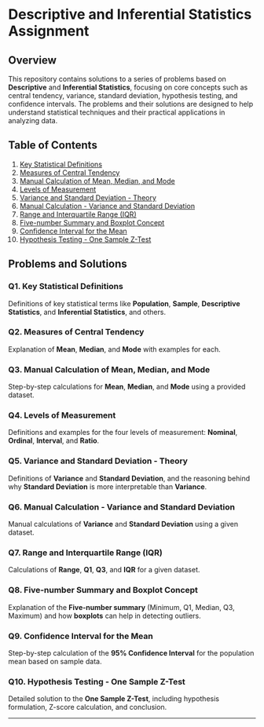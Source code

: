 # Descriptive and Inferential Statistics Assignment

## Overview
This repository contains solutions to a series of problems based on **Descriptive** and **Inferential Statistics**, focusing on core concepts such as central tendency, variance, standard deviation, hypothesis testing, and confidence intervals. The problems and their solutions are designed to help understand statistical techniques and their practical applications in analyzing data.

## Table of Contents
1. [Key Statistical Definitions](#q1-key-statistical-definitions)
2. [Measures of Central Tendency](#q2-measures-of-central-tendency)
3. [Manual Calculation of Mean, Median, and Mode](#q3-manual-calculation-of-mean-median-and-mode)
4. [Levels of Measurement](#q4-levels-of-measurement)
5. [Variance and Standard Deviation - Theory](#q5-variance-and-standard-deviation-theory)
6. [Manual Calculation - Variance and Standard Deviation](#q6-manual-calculation-variance-and-standard-deviation)
7. [Range and Interquartile Range (IQR)](#q7-range-and-interquartile-range-iqr)
8. [Five-number Summary and Boxplot Concept](#q8-five-number-summary-and-boxplot-concept)
9. [Confidence Interval for the Mean](#q9-confidence-interval-for-the-mean)
10. [Hypothesis Testing - One Sample Z-Test](#q10-hypothesis-testing-one-sample-z-test)

## Problems and Solutions

### Q1. Key Statistical Definitions
Definitions of key statistical terms like **Population**, **Sample**, **Descriptive Statistics**, and **Inferential Statistics**, and others.

### Q2. Measures of Central Tendency
Explanation of **Mean**, **Median**, and **Mode** with examples for each.

### Q3. Manual Calculation of Mean, Median, and Mode
Step-by-step calculations for **Mean**, **Median**, and **Mode** using a provided dataset.

### Q4. Levels of Measurement
Definitions and examples for the four levels of measurement: **Nominal**, **Ordinal**, **Interval**, and **Ratio**.

### Q5. Variance and Standard Deviation - Theory
Definitions of **Variance** and **Standard Deviation**, and the reasoning behind why **Standard Deviation** is more interpretable than **Variance**.

### Q6. Manual Calculation - Variance and Standard Deviation
Manual calculations of **Variance** and **Standard Deviation** using a given dataset.

### Q7. Range and Interquartile Range (IQR)
Calculations of **Range**, **Q1**, **Q3**, and **IQR** for a given dataset.

### Q8. Five-number Summary and Boxplot Concept
Explanation of the **Five-number summary** (Minimum, Q1, Median, Q3, Maximum) and how **boxplots** can help in detecting outliers.

### Q9. Confidence Interval for the Mean
Step-by-step calculation of the **95% Confidence Interval** for the population mean based on sample data.

### Q10. Hypothesis Testing - One Sample Z-Test
Detailed solution to the **One Sample Z-Test**, including hypothesis formulation, Z-score calculation, and conclusion.

---

